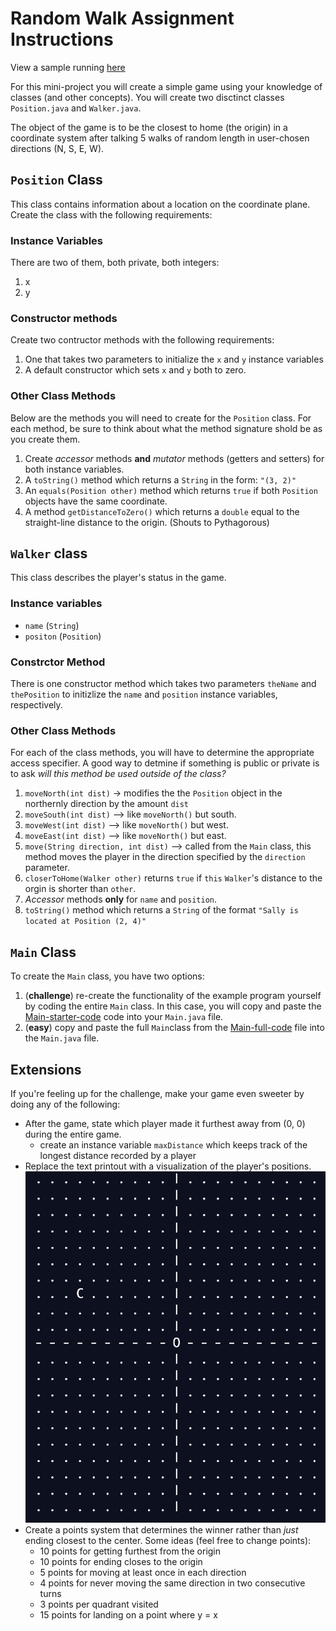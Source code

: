 # Random Walk Assignment Instructions

View a sample running [here](https://replit.com/@stefanfritz/Walkers-and-Positions-sample-execution-from-jar-files2#instructions.md) 

For this mini-project you will create a simple game using your knowledge of classes (and other concepts). You will create two disctinct classes `Position.java` and `Walker.java`.

The object of the game is to be the closest to home (the origin) in a coordinate system after talking 5 walks of random length in user-chosen directions (N, S, E, W).

## `Position` Class

This class contains information about a location on the coordinate plane. Create the class with the following requirements:

### Instance Variables

There are two of them, both private, both integers:

1. x
2. y

### Constructor methods

Create two contructor methods with the following requirements:

1. One that takes two parameters to initialize the `x` and `y` instance variables
2. A default constructor which sets `x` and `y` both to zero.

### Other Class Methods

Below are the methods you will need to create for the `Position` class. For each method, be sure to think about what the method signature shold be as you create them. 

1. Create *accessor* methods **and** *mutator* methods (getters and setters) for both instance variables.
2. A `toString()` method which returns a `String` in the form: `"(3, 2)"`
3. An `equals(Position other)` method which returns `true` if both `Position` objects have the same coordinate.
4. A method `getDistanceToZero()` which returns a `double` equal to the straight-line distance to the origin. (Shouts to Pythagorous)

## `Walker` class

This class describes the player's status in the game.

### Instance variables

- `name` (`String`)
- `positon` (`Position`)

### Constrctor Method

There is one constructor method which takes two parameters `theName` and `thePosition` to initizlize the `name` and `position` instance variables, respectively.

### Other Class Methods

For each of the class methods, you will have to determine the appropriate access specifier. A good way to detmine if something is public or private is to ask *will this method be used outside of the class?*

1. `moveNorth(int dist)` -> modifies the the `Position` object in the northernly direction by the amount `dist`
2. `moveSouth(int dist)` --> like `moveNorth()` but south.
3. `moveWest(int dist)` --> like `moveNorth()` but west.
4. `moveEast(int dist)` --> like `moveNorth()` but east.
5. `move(String direction, int dist)` --> called from the `Main` class, this method moves the player in the direction specified by the `direction` parameter.
6. `closerToHome(Walker other)` returns `true` if `this` `Walker`'s distance to the orgin is shorter than `other`.
7. *Accessor* methods **only** for `name` and `position`.
8. `toString()` method which returns a `String` of the format `"Sally is located at Position (2, 4)"`

## `Main` Class

To create the `Main` class, you have two options:

1. (**challenge**) re-create the functionality of the example program yourself by coding the entire `Main` class. In this case, you will copy and paste the [Main-starter-code](https://replit.com/@R2-APCSA-Fritz-23-24/Project-Walkers-and-Positions#Main-starter-code.md) code into your `Main.java` file.
2. (**easy**) copy and paste the full `Main`class from the [Main-full-code](https://replit.com/@R2-APCSA-Fritz-23-24/Project-Walkers-and-Positions#Main-full-code.md) file into the `Main.java` file.

## Extensions

If you're feeling up for the challenge, make your game even sweeter by doing any of the following:

- After the game, state which player made it furthest away from (0, 0) during the entire game.
    - create an instance variable `maxDistance` which keeps track of the longest distance recorded by a player
- Replace the text printout with a visualization of the player's positions. ![grid visual](assets/grid.png)
- Create a points system that determines the winner rather than *just* ending closest to the center. Some ideas (feel free to change points):
    - 10 points for getting furthest from the origin
    - 10 points for ending closes to the origin
    - 5 points for moving at least once in each direction
    - 4 points for never moving the same direction in two consecutive turns
    - 3 points per quadrant visited
    - 15 points for landing on a point where y = x